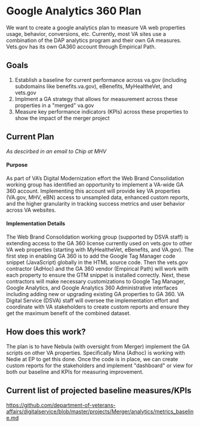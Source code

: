 # Google Analytics 360 Plan
We want to create a google analytics plan to measure VA web properties usage, behavior, conversions, etc. Currently, most VA sites use a combination of the DAP analytics program and their own GA measures. Vets.gov has its own GA360 account through Empirical Path.

## Goals
1. Establish a baseline for current performance across va.gov (including subdomains like benefits.va.gov), eBenefits, MyHealtheVet, and vets.gov
2. Implment a GA strategy that allows for measurement across these properties in a "merged" va.gov
3. Measure key performance indicators (KPIs) across these properties to show the impact of the merger project

## Current Plan
*As descirbed in an email to Chip at MHV*

#### Purpose
As part of VA’s Digital Modernization effort the Web Brand Consolidation working group has identified an opportunity to implement a VA-wide GA 360 account. Implementing this account will provide key VA properties (VA.gov, MHV, eBN) access to unsampled data, enhanced custom reports, and the higher granularity in tracking success metrics and user behavior across VA websites.
 
#### Implementation Details
The Web Brand Consolidation working group (supported by DSVA staff) is extending access to the GA 360 license currently used on vets.gov to other VA web properties (starting with MyHealtheVet, eBenefits, and VA.gov). The first step in enabling GA 360 is to add the Google Tag Manager code snippet (JavaScript) globally in the HTML source code. Then the vets.gov contractor (AdHoc) and the GA 360 vendor (Empirical Path) will work with each property to ensure the GTM snippet is installed correctly. Next, these contractors will make necessary customizations to Google Tag Manager, Google Analytics, and Google Analytics 360 Administrative interfaces including adding new or upgrading existing GA properties to GA 360. VA Digital Service (DSVA) staff will oversee the implementation effort and coordinate with VA stakeholders to create custom reports and ensure they get the maximum benefit of the combined dataset.
 
## How does this work?
The plan is to have Nebula (with oversight from Merger) implement the GA scripts on other VA properties. Specifically Mina (Adhoc) is working with Nedie at EP to get this done. Once the code is in place, we can create custom reports for the stakeholders and implement "dashboard" or view for both our baseline and KPIs for measuring improvement.

## Current list of projected baseline measures/KPIs
https://github.com/department-of-veterans-affairs/digitalservice/blob/master/projects/Merger/analytics/metrics_baseline.md
